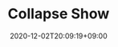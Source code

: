 ---
title: Collapse Show
description: 
date: 2020-12-02T20:09:19+09:00
draft: false
weight: 0
image: "" # relative path of /static/images folder
collapse: show # show | hide | always
type: docs
---
